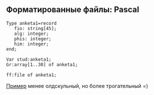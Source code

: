 ﻿## Форматированные файлы: Pascal

    Type anketa1=record
       fio: string[45];
       alg: integer;
       phis: integer;
       him: integer;
    end;
 
    Var stud:anketa1;
    Gr:array[1..30] of anketa1;
 
    ff:file of anketa1;

[Пример](http://www.cyberforum.ru/turbo-pascal/thread168644.html) менее олдскульный, но более трогательный =)